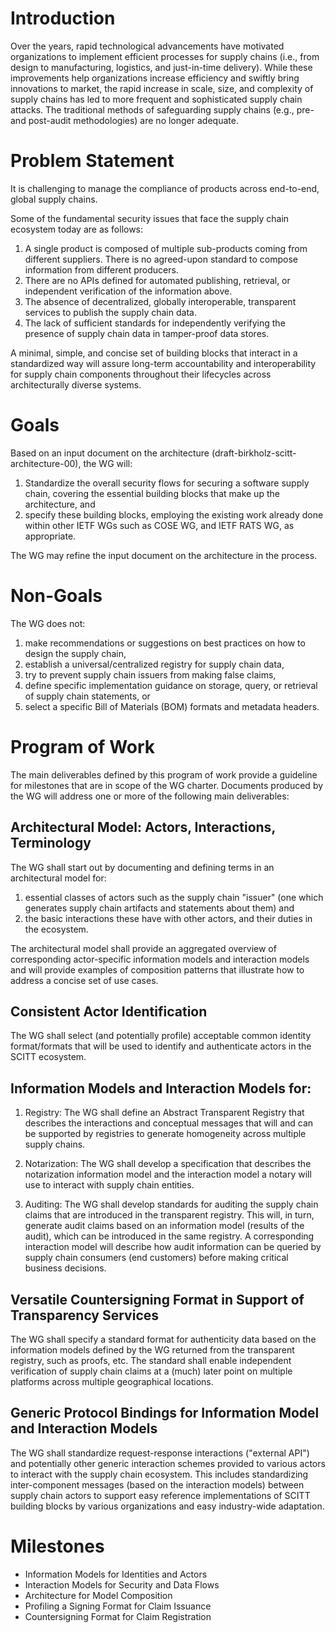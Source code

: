 Introduction
============
Over the years, rapid technological advancements have motivated organizations to implement efficient processes for supply chains (i.e., from design to manufacturing, logistics, and just-in-time delivery).
While these improvements help organizations increase efficiency and swiftly bring innovations to market, the rapid increase in scale, size, and complexity of supply chains has led to more frequent and sophisticated supply chain attacks.
The traditional methods of safeguarding supply chains (e.g., pre- and post-audit methodologies) are no longer adequate.

Problem Statement
=================
It is challenging to manage the compliance of products across end-to-end, global supply chains. 

Some of the fundamental security issues that face the supply chain ecosystem today are as follows:

1. A single product is composed of multiple sub-products coming from different suppliers. There is no agreed-upon standard to compose information from different producers.
2. There are no APIs defined for automated publishing, retrieval, or independent verification of the information above.
3. The absence of decentralized, globally interoperable, transparent services to publish the supply chain data.
4. The lack of sufficient standards for independently verifying the presence of supply chain data in tamper-proof data stores.

A minimal, simple, and concise set of building blocks that interact in a standardized way will assure long-term accountability and interoperability for supply chain components throughout their lifecycles across architecturally diverse systems.

Goals
=====
Based on an input document on the architecture (draft-birkholz-scitt-architecture-00), the WG will:

1. Standardize the overall security flows for securing a software supply chain, covering the essential building blocks that make up the architecture, and
2. specify these building blocks, employing the existing work already done within other IETF WGs such as COSE WG, and IETF RATS WG, as appropriate.

The WG may refine the input document on the architecture in the process.

Non-Goals
=========
The WG does not:

1. make recommendations or suggestions on best practices on how to design the supply chain,
2. establish a universal/centralized registry for supply chain data,
3. try to prevent supply chain issuers from making false claims,
4. define specific implementation guidance on storage, query, or retrieval of supply chain statements, or
5. select a specific Bill of Materials (BOM) formats and metadata headers.

Program of Work
===============

The main deliverables defined by this program of work provide a guideline for milestones that are in scope of the WG charter. Documents produced by the WG will address one or more of the following main deliverables:

## Architectural Model: Actors, Interactions, Terminology

The WG shall start out by documenting and defining terms in an architectural model for:

1. essential classes of actors such as the supply chain "issuer" (one which generates supply chain artifacts and statements about them) and
2. the basic interactions these have with other actors, and their duties in the ecosystem.

The architectural model shall provide an aggregated overview of corresponding actor-specific information models and interaction models and will provide examples of composition patterns that illustrate how to address a concise set of use cases.

## Consistent Actor Identification

The WG shall select (and potentially profile) acceptable common identity format/formats that will be used to identify and authenticate actors in the SCITT ecosystem.

## Information Models and Interaction Models for:

1. Registry: The WG shall define an Abstract Transparent Registry that describes the interactions and conceptual messages that will and can be supported by registries to generate homogeneity across multiple supply chains.

2. Notarization: The WG shall develop a specification that describes the notarization information model and the interaction model a notary will use to interact with supply chain entities.

3. Auditing: The WG shall develop standards for auditing the supply chain claims that are introduced in the transparent registry. This will, in turn, generate audit claims based on an information model (results of the audit), which can be introduced in the same registry. A corresponding interaction model will describe how audit information can be queried by supply chain consumers (end customers) before making critical business decisions.

## Versatile Countersigning Format in Support of Transparency Services

The WG shall specify a standard format for authenticity data based on the information models defined by the WG returned from the transparent registry, such as proofs, etc. The standard shall enable independent verification of supply chain claims at a (much) later point on multiple platforms across multiple geographical locations.

## Generic Protocol Bindings for Information Model and Interaction Models

The WG shall standardize request-response interactions ("external API") and potentially other generic interaction schemes provided to various actors to interact with the supply chain ecosystem. This includes standardizing inter-component messages (based on the interaction models) between supply chain actors to support easy reference implementations of SCITT building blocks by various organizations and easy industry-wide adaptation.

Milestones
==========
* Information Models for Identities and Actors
* Interaction Models for Security and Data Flows
* Architecture for Model Composition
* Profiling a Signing Format for Claim Issuance
* Countersigning Format for Claim Registration
